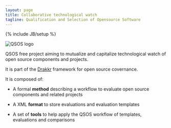```yaml
---
layout: page
title: Collaborative technological watch
tagline: Qualification and Selection of Opensource Software
---
```

{% include JB/setup %}

![QSOS logo](https://raw.github.com/drakkr/QSOS/master/Method/fr/Images/QSOS-small.png)

QSOS free project aiming to mutualize and capitalize technological watch of open source components and projects.

It is part of the [Drakkr](http://www.drakkr.org) framework for open source covernance.

It is composed of:

* A formal __method__ describing a workflow to evaluate open source components and related projects

* A XML __format__ to store evaluations and evaluation templates

* A set of __tools__ to help apply the QSOS workflow of templates, evaluations and comparisons



